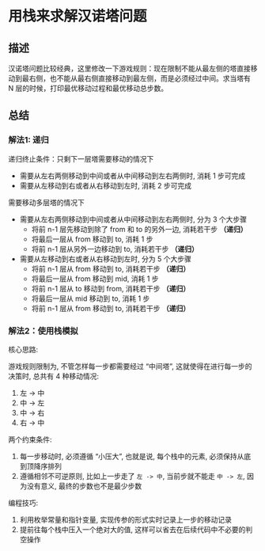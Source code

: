 # 用栈来求解汉诺塔问题

## 描述

汉诺塔问题比较经典，这里修改一下游戏规则：现在限制不能从最左侧的塔直接移动到最右侧，也不能从最右侧直接移动到最左侧，而是必须经过中间。求当塔有 N 层的时候，打印最优移动过程和最优移动总步数。

## 总结

### 解法1: 递归

递归终止条件：只剩下一层塔需要移动的情况下

- 需要从左右两侧移动到中间或者从中间移动到左右两侧时, 消耗 1 步可完成
- 需要从左移动到右或者从右移动到左时, 消耗 2 步可完成

需要移动多层塔的情况下

- 需要从左右两侧移动到中间或者从中间移动到左右两侧时, 分为 3 个大步骤
   - 将前 n-1 层先移动到除了 from 和 to 的另外一边, 消耗若干步 **（递归）**
   - 将最后一层从 from 移动到 to, 消耗 1 步
   - 将前 n-1 层从另外一边移动到 to, 消耗若干步 **（递归）**
- 需要从左移动到右或者从右移动到左时, 分为 5 个大步骤
   - 将前 n-1 层从 from 移动到 to, 消耗若干步 **（递归）**
   - 将最后一层从 from 移动到 mid, 消耗 1 步
   - 将前 n-1 层从 to 移动到 from, 消耗若干步 **（递归）**
   - 将最后一层从 mid 移动到 to, 消耗 1 步
   - 将前 n-1 层从 from 移动到 to, 消耗若干步 **（递归）**

### 解法2：使用栈模拟

核心思路:

游戏规则限制为, 不管怎样每一步都需要经过 “中间塔”, 这就使得在进行每一步的决策时, 总共有 4 种移动情况:

1. 左 -> 中
2. 中 -> 左
3. 中 -> 右
4. 右 -> 中

两个约束条件:

1. 每一步移动时, 必须遵循 “小压大”, 也就是说, 每个栈中的元素, 必须保持从底到顶降序排列
2. 遵循相邻不可逆原则, 比如上一步走了 `左 -> 中`, 当前步就不能走 `中 -> 左`, 因为没有意义, 最终的步数也不是最少步数

编程技巧:

1. 利用枚举常量和指针变量, 实现传参的形式实时记录上一步的移动记录
2. 提前往每个栈中压入一个绝对大的值, 这样可以省去在后续代码中不必要的判空操作